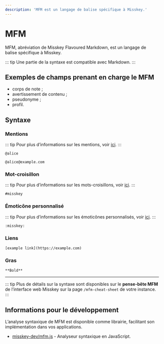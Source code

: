 ```yaml
---
description: 'MFM est un langage de balise spécifique à Misskey.'
---
```


# MFM
MFM, abréviation de Misskey Flavoured Markdown, est un langage de balise spécifique à Misskey.

::: tip
Une partie de la syntaxe est compatible avec Markdown.
:::

## Exemples de champs prenant en charge le MFM
- corps de note ;
- avertissement de contenu ;
- pseudonyme ;
- profil.

## Syntaxe
### Mentions
::: tip
Pour plus d’informations sur les mentions, voir [ici](./mention.md).
:::

```:no-line-numbers
@alice
```
```:no-line-numbers
@alice@example.com
```

### Mot-croisillon

::: tip
Pour plus d’informations sur les mots-croisillons, voir [ici](./hashtag).
:::

```:no-line-numbers
#misskey
```

### Émoticône personnalisé

::: tip
Pour plus d’informations sur les émoticônes personnalisés, voir [ici](./custom-emoji).
:::

```:no-line-numbers
:misskey:
```

### Liens

```:no-line-numbers
[example link](https://example.com)
```

### Gras

```:no-line-numbers
**Bold**
```

---

::: tip
Plus de détails sur la syntaxe sont disponibles sur le **pense-bête MFM** de l’interface web Misskey sur la page `/mfm-cheat-sheet` de votre instance.
:::

## Informations pour le développement

L’analyse syntaxique de MFM est disponible comme librairie, facilitant son implémentation dans vos applications.
- [misskey-dev/mfm.js](https://github.com/misskey-dev/mfm.js) - Analyseur syntaxique en JavaScript.
